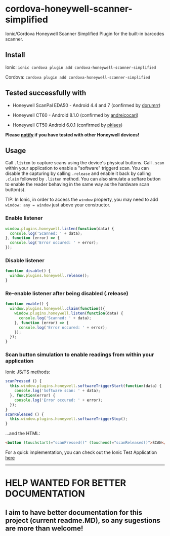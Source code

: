 # cordova-honeywell-scanner-simplified
Ionic/Cordova Honeywell Scanner Simplified Plugin for the built-in barcodes scanner.

Install
-------

Ionic: `ionic cordova plugin add cordova-honeywell-scanner-simplified`

Cordova: `cordova plugin add cordova-honeywell-scanner-simplified`

Tested successfully with
------------------------

- Honeywell ScanPal EDA50 - Android 4.4 and 7 (confirmed by [dorumrr](https://github.com/dorumrr))

- Honeywell CT60 - Android 8.1.0 (confirmed by [andreicocari](https://github.com/andreicocari))

- Honeywell CT50 Android 6.0.1 (confirmed by [pklaes](https://github.com/pklaes))

**Please [notify](https://github.com/dorumrr/npmjs-cordova-honeywell-scanner-simplified/issues/2) if you have tested with other Honeywell devices!**

Usage
-----

Call `.listen` to capture scans using the device's physical buttons. Call `.scan` within your application to enable a "software" triggerd scan. You can disable the capturing by calling `.release` and enable it back by calling `.claim` followed by `.listen` method. You can also simulate a softare button to enable the reader behaving in the same way as the hardware scan button(s).

TIP: In Ionic, in order to access the `window` property, you may need to add `window: any = window` just above your constructor.

### Enable listener
```javascript
window.plugins.honeywell.listen(function(data) {
  console.log('Scanned: ' + data);
}, function (error) => {
  console.log('Error occured: ' + error);
});
```

### Disable listener
```javascript
function disable() {
  window.plugins.honeywell.release();
}
```

### Re-enable listener after being disabled (.release)
```javascript
function enable() {
  window.plugins.honeywell.claim(function(){
    window.plugins.honeywell.listen(function(data) {
      console.log('Scanned: ' + data);
    }, function (error) => {
      console.log('Error occured: ' + error);
    });
  });
}
```

### Scan button simulation to enable readings from within your application

Ionic JS/TS methods:
```javascript
scanPressed () {
  this.window.plugins.honeywell.softwareTriggerStart(function(data) {
    console.log('Software scan: ' + data);
  }, function(error) {
    console.log('Error occured: ' + error);
  });
}
scanReleased () {
  this.window.plugins.honeywell.softwareTriggerStop();
}
```

...and the HTML:
```html
<button (touchstart)="scanPressed()" (touchend)="scanReleased()">SCAN</button>
```

For a quick implementation, you can check out the Ionic Test Application [here](https://github.com/dorumrr/npmjs-cordova-honeywell-scanner-simplified-test-app)



---


HELP WANTED FOR BETTER DOCUMENTATION
====================================

I aim to have better documentation for this project (current readme.MD), so any sugestions are more than welcome!
-----------------------------------------------------------------------------------------------------------------